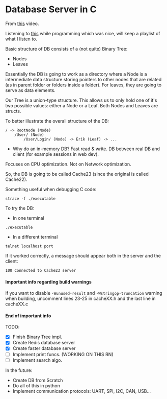 # Database Server in C

From [this](https://youtu.be/qBvz5BqUOH8?si=NuJ3WMcAsbLsaGWe) video.

Listening to [this](https://youtu.be/2EYUKW2o-5Q?si=7261jkQT0j76CoPi) while programming which was nice, will keep a playlist of what I listen to.

Basic structure of DB consists of a (not quite) Binary Tree:
* Nodes
* Leaves

Essentially the DB is going to work as a directory where a Node is a intermediate data structure storing pointers to other nodes that are related (as in parent folder or folders inside a folder). For leaves, they are going to serve as data elements.

Our Tree is a union-type structure. This allows us to only hold one of it's two possible values: either a Node or a Leaf. Both Nodes and Leaves are structs. 

To better illustrate the overall structure of the DB:

```
/ -> RootNode (Node)
    /User/ (Node)
        /User/Login/ (Node) -> Erik (Leaf) -> ...
```      

- Why do an in-memory DB?
Fast read & write.
DB between real DB and client (for example sessions in web dev).

Focuses on CPU optimization. Not on Network optimization.

So, the DB is going to be called Cache23 (since the original is called Cache22).

Something useful when debugging C code:
```
strace -f ./executable
```

To try the DB:

- In one terminal
```
./executable
```

- In a different terminal
```
telnet localhost port
```

If it worked correctly, a message should appear both in the server and the client:

```
100 Connected to Cache23 server
```
#### Important info regarding build warnings

If you want to disable `-Wunused-result` and `-Wstringop-truncation` warning when building, uncomment lines 23-25 in cacheXX.h and the last line in cacheXX.c

#### End of important info

TODO:
- [x] Finish Binary Tree impl.
- [x] Create Redis database server 
- [x] Create faster database server 
- [ ] Implement print funcs. (WORKING ON THIS RN)
- [ ] Implement search algo.

In the future:
- Create DB from Scratch
- Do all of this in python
- Implement communication protocols: UART, SPI, I2C, CAN, USB...
